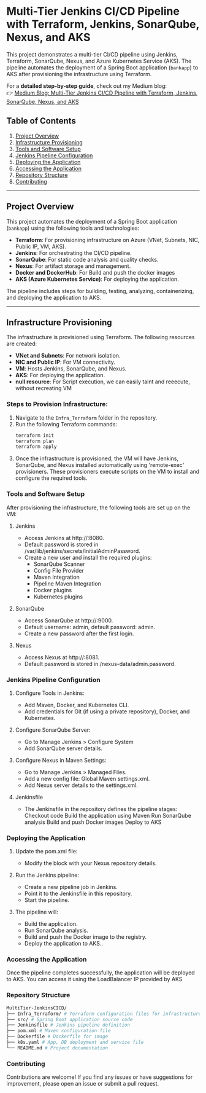 # Multi-Tier Jenkins CI/CD Pipeline with Terraform, Jenkins, SonarQube, Nexus, and AKS

This project demonstrates a multi-tier CI/CD pipeline using Jenkins, Terraform, SonarQube, Nexus, and Azure Kubernetes Service (AKS). The pipeline automates the deployment of a Spring Boot application (`bankapp`) to AKS after provisioning the infrastructure using Terraform.

For a **detailed step-by-step guide**, check out my Medium blog:  
👉 [Medium Blog: Multi-Tier Jenkins CI/CD Pipeline with Terraform, Jenkins, SonarQube, Nexus, and AKS](https://medium.com/@mathankumararumugasamy/multi-tier-jenkins-ci-cd-pipeline-with-terraform-jenkins-sonarqube-nexus-and-aks-3c7f5546c145)

## Table of Contents

1. [Project Overview](#project-overview)
2. [Infrastructure Provisioning](#infrastructure-provisioning)
3. [Tools and Software Setup](#tools-and-software-setup)
4. [Jenkins Pipeline Configuration](#jenkins-pipeline-configuration)
5. [Deploying the Application](#deploying-the-application)
6. [Accessing the Application](#accessing-the-application)
7. [Repository Structure](#repository-structure)
8. [Contributing](#contributing)

---

## Project Overview

This project automates the deployment of a Spring Boot application (`bankapp`) using the following tools and technologies:

- **Terraform**: For provisioning infrastructure on Azure (VNet, Subnets, NIC, Public IP, VM, AKS).
- **Jenkins**: For orchestrating the CI/CD pipeline.
- **SonarQube**: For static code analysis and quality checks.
- **Nexus**: For artifact storage and management.
- **Docker and DockerHub**: For Build and push the docker images
- **AKS (Azure Kubernetes Service)**: For deploying the application.

The pipeline includes steps for building, testing, analyzing, containerizing, and deploying the application to AKS.

---

## Infrastructure Provisioning

The infrastructure is provisioned using Terraform. The following resources are created:

- **VNet and Subnets**: For network isolation.
- **NIC and Public IP**: For VM connectivity.
- **VM**: Hosts Jenkins, SonarQube, and Nexus.
- **AKS**: For deploying the application.
- **null resource**: For Script execution, we can easily taint and reeecute, without recreating VM

### Steps to Provision Infrastructure:

1. Navigate to the `Infra_Terraform` folder in the repository.
2. Run the following Terraform commands:
   ```bash
   terraform init
   terraform plan
   terraform apply
   ```
3. Once the infrastructure is provisioned, the VM will have Jenkins, SonarQube, and Nexus installed automatically using 'remote-exec' provisioners. These provisioners execute scripts on the VM to install and configure the required tools.

### Tools and Software Setup

After provisioning the infrastructure, the following tools are set up on the VM:

1. Jenkins

   - Access Jenkins at http://<public-ip>:8080.
   - Default password is stored in /var/lib/jenkins/secrets/initialAdminPassword.
   - Create a new user and install the required plugins:
     - SonarQube Scanner
     - Config File Provider
     - Maven Integration
     - Pipeline Maven Integration
     - Docker plugins
     - Kubernetes plugins

2. SonarQube

   - Access SonarQube at http://<public-ip>:9000.
   - Default username: admin, default password: admin.
   - Create a new password after the first login.

3. Nexus

   - Access Nexus at http://<public-ip>:8081.
   - Default password is stored in /nexus-data/admin.password.

### Jenkins Pipeline Configuration

1. Configure Tools in Jenkins:

   - Add Maven, Docker, and Kubernetes CLI.
   - Add credentials for Git (if using a private repository), Docker, and Kubernetes.

2. Configure SonarQube Server:

   - Go to Manage Jenkins > Configure System
   - Add SonarQube server details.

3. Configure Nexus in Maven Settings:

   - Go to Manage Jenkins > Managed Files.
   - Add a new config file: Global Maven settings.xml.
   - Add Nexus server details to the settings.xml.

4. Jenkinsfile

   - The Jenkinsfile in the repository defines the pipeline stages:
     Checkout code
     Build the application using Maven
     Run SonarQube analysis
     Build and push Docker images
     Deploy to AKS

### Deploying the Application

1. Update the pom.xml file:

   - Modify the <distributionManagement> block with your Nexus repository details.

2. Run the Jenkins pipeline:

   - Create a new pipeline job in Jenkins.
   - Point it to the Jenkinsfile in this repository.
   - Start the pipeline.

3. The pipeline will:

   - Build the application.
   - Run SonarQube analysis.
   - Build and push the Docker image to the registry.
   - Deploy the application to AKS..

### Accessing the Application

Once the pipeline completes successfully, the application will be deployed to AKS. You can access it using the LoadBalancer IP provided by AKS

### Repository Structure

```bash
MultiTier-JenkinsCICD/
├── Infra_Terraform/ # Terraform configuration files for infrastructure provisioning
├── src/ # Spring Boot application source code
├── Jenkinsfile # Jenkins pipeline definition
├── pom.xml # Maven configuration file
├── Dockerfile # Dockerfile for image
├── k8s.yaml # App, DB deployment and service file
└── README.md # Project documentation
```

### Contributing

Contributions are welcome! If you find any issues or have suggestions for improvement, please open an issue or submit a pull request.
